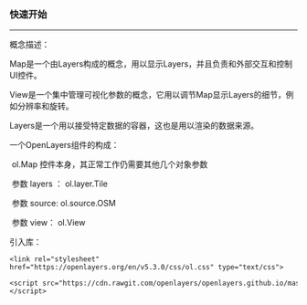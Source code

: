 ### 快速开始

------

概念描述：

Map是一个由Layers构成的概念，用以显示Layers，并且负责和外部交互和控制UI控件。

View是一个集中管理可视化参数的概念，它用以调节Map显示Layers的细节，例如分辨率和旋转。

Layers是一个用以接受特定数据的容器，这也是用以渲染的数据来源。



一个OpenLayers组件的构成：

​	ol.Map 控件本身，其正常工作仍需要其他几个对象参数

​	参数 layers ： ol.layer.Tile

​							参数 source: ol.source.OSM

​	参数 view： ol.View

引入库：

```
<link rel="stylesheet" href="https://openlayers.org/en/v5.3.0/css/ol.css" type="text/css">
```

```
<script src="https://cdn.rawgit.com/openlayers/openlayers.github.io/master/en/v5.3.0/build/ol.js"></script>
```

